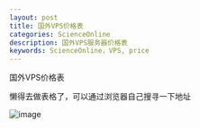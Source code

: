 ```yaml
---
layout: post
title: 国外VPS价格表
categories: ScienceOnline
description: 国外VPS服务器价格表
keywords: ScienceOnline，VPS, price
---
```


国外VPS价格表

懒得去做表格了，可以通过浏览器自己搜寻一下地址

![image](https://github.com/weakchen007/aiwv.github.io/assets/58799395/2c3a5c0f-c5c4-459f-96ad-1ec1286ce84f)
